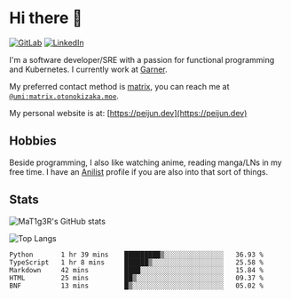 # Hi there 👋
[<img alt="GitLab" src="https://img.shields.io/badge/gitlab%20-%23181717.svg?&style=for-the-badge&logo=gitlab&logoColor=white"/>](https://gitlab.otonokizaka.moe/Umi)
[<img alt="LinkedIn" src="https://img.shields.io/badge/linkedin%20-%230077B5.svg?&style=for-the-badge&logo=linkedin&logoColor=white"/>](https://www.linkedin.com/in/peijun-ma)

I'm a software developer/SRE with a passion for functional programming and Kubernetes.
I currently work at [Garner](https://garnercorp.com).

My preferred contact method is [matrix](https://matrix.org),
you can reach me at [`@umi:matrix.otonokizaka.moe`](https://matrix.to/#/@umi:matrix.otonokizaka.moe).

My personal website is at: [https://peijun.dev](https://peijun.dev)

## Hobbies

Beside programming, I also like watching anime, reading manga/LNs in my free time.
I have an [Anilist](https://anilist.co/user/MaT1g3R/) profile if you are also into that sort of things.

## Stats

![MaT1g3R's GitHub stats](https://github-readme-stats.vercel.app/api?username=MaT1g3R&count_private=true&show_icons=true&theme=tokyonight)

![Top Langs](https://github-readme-stats.vercel.app/api/top-langs/?username=MaT1g3R&count_private=true&theme=tokyonight&layout=compact&langs_count=7)

<!--START_SECTION:waka-->
```text
Python       1 hr 39 mins    █████████▒░░░░░░░░░░░░░░░   36.93 % 
TypeScript   1 hr 8 mins     ██████▒░░░░░░░░░░░░░░░░░░   25.58 % 
Markdown     42 mins         ████░░░░░░░░░░░░░░░░░░░░░   15.84 % 
HTML         25 mins         ██▒░░░░░░░░░░░░░░░░░░░░░░   09.37 % 
BNF          13 mins         █▒░░░░░░░░░░░░░░░░░░░░░░░   05.02 % 
```
<!--END_SECTION:waka-->
